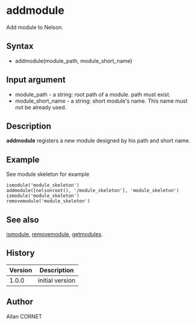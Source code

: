 

# addmodule

Add module to Nelson.

## Syntax

- addmodule(module_path, module_short_name)

## Input argument

 - module_path - a string: root path of a module. path must exist.
 - module_short_name - a string: short module's name. This name must not be already used.

## Description


  <p><b>addmodule</b> registers a new module designed by his path and short name.</p>


## Example

See module skeleton for example
```Nelson
ismodule('module_skeleton')
addmodule([nelsonroot(), '/module_skeleton'], 'module_skeleton')
ismodule('module_skeleton')
removemodule('module_skeleton')
```

## See also

[ismodule](ismodule.md), [removemodule](removemodule.md), [getmodules](getmodules.md).
## History

|Version|Description|
|------|------|
|1.0.0|initial version|


## Author

Allan CORNET



